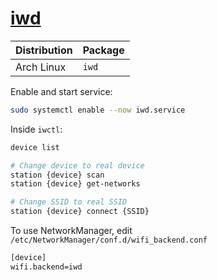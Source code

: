 # [iwd](https://git.kernel.org/pub/scm/network/wireless/iwd.git/)

| Distribution | Package |
| ------------ | ------- |
| Arch Linux   | `iwd`   |

Enable and start service:

```sh
sudo systemctl enable --now iwd.service
```

Inside `iwctl`:

```sh
device list

# Change device to real device
station {device} scan
station {device} get-networks

# Change SSID to real SSID
station {device} connect {SSID}
```

To use NetworkManager, edit `/etc/NetworkManager/conf.d/wifi_backend.conf`

```txt
[device]
wifi.backend=iwd
```
